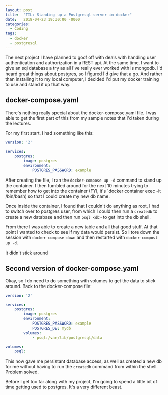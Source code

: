 ```yaml
---
layout: post
title:  "TIL: Standing up a Postgresql server in docker"
date:   2018-04-23 19:30:00 -0000
categories:
  - Coding
tags:
  - docker
  - postgresql
---
```

The next project I have planned to goof off with deals with handling user authentication and authorization in a REST api. At the same time, I want to give an sql database a try as all I've really ever worked with is mongodb. I'd heard great things about postgres, so I figured I'd give that a go. And rather than installing it to my local computer, I decided I'd put my docker training to use and stand it up that way.

## docker-compose.yaml
There's nothing really special about the docker-compose.yaml file. I was able to get the first part of this from my sample notes that I'd taken during the lectures.

For my first start, I had something like this:
```yaml
version: '2'

services:
    postgres:
        image: postgres
        environment:
            POSTGRES_PASSWORD: example
```
After creating the file, I ran the `docker-compose up -d` command to stand up the container. I then fumbled around for the next 10 minutes trying to remember how to get into the container (FYI, it's `docker container exec -it <id> /bin/bash) so that I could create my new db name.

Once inside the container, I found that I couldn't do anything as root, I had to switch over to postgres user, from which I could then run a `createdb` to create a new database and then run `psql <db>` to get into the db shell.

From there I was able to create a new table and all that good stuff. At that point I wanted to check to see if my data would persist. So I tore down the session with `docker-compose down` and then restarted with `docker-compost up -d`.

It didn't stick around

## Second version of docker-compose.yaml
Okay, so I do need to do something with volumes to get the data to stick around. Back to the docker-compose file:

```yaml
version: '2'

services:
    postgres:
        image: postgres
        environment:
            POSTGRES_PASSWORD: example
            POSTGRES_DB: mydb
        volumes:
            - psql:/var/lib/postgresql/data

volumes:
    psql:
```
This now gave me persistant database access, as well as created a new db for me without having to run the `createdb` command from within the shell. Problem solved.

Before I get too far along with my project, I'm going to spend a little bit of time getting used to postgres. It's a very different beast.